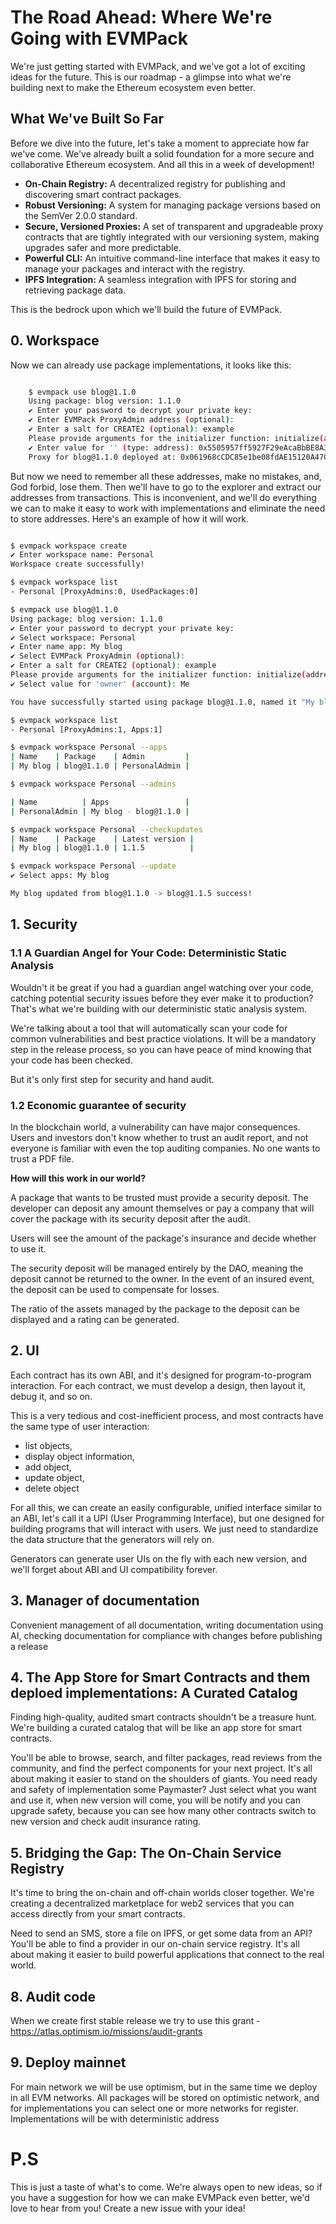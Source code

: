 # The Road Ahead: Where We're Going with EVMPack

We're just getting started with EVMPack, and we've got a lot of exciting ideas for the future. This is our roadmap - a glimpse into what we're building next to make the Ethereum ecosystem even better.

## What We've Built So Far

Before we dive into the future, let's take a moment to appreciate how far we've come. We've already built a solid foundation for a more secure and collaborative Ethereum ecosystem. And all this in a week of development! 

*   **On-Chain Registry:** A decentralized registry for publishing and discovering smart contract packages.
*   **Robust Versioning:** A system for managing package versions based on the SemVer 2.0.0 standard.
*   **Secure, Versioned Proxies:** A set of transparent and upgradeable proxy contracts that are tightly integrated with our versioning system, making upgrades safer and more predictable.
*   **Powerful CLI:** An intuitive command-line interface that makes it easy to manage your packages and interact with the registry.
*   **IPFS Integration:** A seamless integration with IPFS for storing and retrieving package data.

This is the bedrock upon which we'll build the future of EVMPack.

## 0. Workspace

Now we can already use package implementations, it looks like this:

```bash

    $ evmpack use blog@1.1.0
    Using package: blog version: 1.1.0
    ✔ Enter your password to decrypt your private key:
    ✔ Enter EVMPack ProxyAdmin address (optional): 
    ✔ Enter a salt for CREATE2 (optional): example
    Please provide arguments for the initializer function: initialize(address)
    ✔ Enter value for '' (type: address): 0x5505957ff5927F29eAcaBbBE8A304968BF2dc064
    Proxy for blog@1.1.0 deployed at: 0x061968cCDC85e1be08fdAE15120A47C394d2000F with admin 0x59c6Fa34c02B1a54ef030c7D46A151B45081a3Cb

```

But now we need to remember all these addresses, make no mistakes, and, God forbid, lose them. Then we'll have to go to the explorer and extract our addresses from transactions. This is inconvenient, and we'll do everything we can to make it easy to work with implementations and eliminate the need to store addresses. Here's an example of how it will work.

```bash

$ evmpack workspace create
✔ Enter workspace name: Personal
Workspace create successfully!

$ evmpack workspace list
- Personal [ProxyAdmins:0, UsedPackages:0]

$ evmpack use blog@1.1.0
Using package: blog version: 1.1.0
✔ Enter your password to decrypt your private key:
✔ Select workspace: Personal
✔ Enter name app: My blog
✔ Select EVMPack ProxyAdmin (optional): 
✔ Enter a salt for CREATE2 (optional): example
Please provide arguments for the initializer function: initialize(address owner)
✔ Select value for 'owner' (account): Me

You have successfully started using package blog@1.1.0, named it "My blog" and stored in Personal workspace

$ evmpack workspace list
- Personal [ProxyAdmins:1, Apps:1]

$ evmpack workspace Personal --apps
| Name    | Package    | Admin         |
| My blog | blog@1.1.0 | PersonalAdmin |

$ evmpack workspace Personal --admins

| Name          | Apps                 |
| PersonalAdmin | My blog - blog@1.1.0 |

$ evmpack workspace Personal --checkupdates
| Name    | Package    | Latest version |
| My blog | blog@1.1.0 | 1.1.5          |

$ evmpack workspace Personal --update
✔ Select apps: My blog

My blog updated from blog@1.1.0 -> blog@1.1.5 success!


```

## 1. Security

### 1.1 A Guardian Angel for Your Code: Deterministic Static Analysis

Wouldn't it be great if you had a guardian angel watching over your code, catching potential security issues before they ever make it to production? That's what we're building with our deterministic static analysis system.

We're talking about a tool that will automatically scan your code for common vulnerabilities and best practice violations. It will be a mandatory step in the release process, so you can have peace of mind knowing that your code has been checked.

But it's only first step for security and hand audit.

### 1.2 Economic guarantee of security

In the blockchain world, a vulnerability can have major consequences. Users and investors don't know whether to trust an audit report, and not everyone is familiar with even the top auditing companies. No one wants to trust a PDF file.

**How will this work in our world?**

A package that wants to be trusted must provide a security deposit. The developer can deposit any amount themselves or pay a company that will cover the package with its security deposit after the audit.

Users will see the amount of the package's insurance and decide whether to use it.

The security deposit will be managed entirely by the DAO, meaning the deposit cannot be returned to the owner. In the event of an insured event, the deposit can be used to compensate for losses.

The ratio of the assets managed by the package to the deposit can be displayed and a rating can be generated.


## 2. UI

Each contract has its own ABI, and it's designed for program-to-program interaction. For each contract, we must develop a design, then layout it, debug it, and so on.

This is a very tedious and cost-inefficient process, and most contracts have the same type of user interaction:
- list objects,
- display object information,
- add object,
- update object,
- delete object

For all this, we can create an easily configurable, unified interface similar to an ABI, let's call it a UPI (User Programming Interface), but one designed for building programs that will interact with users. We just need to standardize the data structure that the generators will rely on.

Generators can generate user UIs on the fly with each new version, and we'll forget about ABI and UI compatibility forever.

## 3. Manager of documentation

Convenient management of all documentation, writing documentation using AI, checking documentation for compliance with changes before publishing a release


## 4. The App Store for Smart Contracts and them deploed implementations: A Curated Catalog

Finding high-quality, audited smart contracts shouldn't be a treasure hunt. We're building a curated catalog that will be like an app store for smart contracts.

You'll be able to browse, search, and filter packages, read reviews from the community, and find the perfect components for your next project. It's all about making it easier to stand on the shoulders of giants. You need ready and safety of implementation some Paymaster? Just select what you want and use it, when new version will come, you will be notify and you can upgrade safety, because you can see how many other contracts switch to new version and check audit insurance rating.

## 5. Bridging the Gap: The On-Chain Service Registry

It's time to bring the on-chain and off-chain worlds closer together. We're creating a decentralized marketplace for web2 services that you can access directly from your smart contracts.

Need to send an SMS, store a file on IPFS, or get some data from an API? You'll be able to find a provider in our on-chain service registry. It's all about making it easier to build powerful applications that connect to the real world.

## 8. Audit code

When we create first stable release we try to use this grant - https://atlas.optimism.io/missions/audit-grants 


## 9. Deploy mainnet
For main network we will be use optimism, but in the same time we deploy in all EVM networks. All  packages will be stored on optimistic network, and for implementations you can select one or more networks for register. Implementations will be with deterministic address

# P.S

This is just a taste of what's to come. We're always open to new ideas, so if you have a suggestion for how we can make EVMPack even better, we'd love to hear from you! Create a new issue with your idea!
